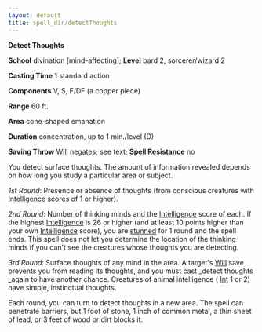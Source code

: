 ```yaml
---
layout: default
title: spell_dir/detectThoughts
---
```

 **Detect Thoughts**

**School** divination [mind-affecting]; **Level** bard 2, sorcerer/wizard 2

**Casting Time** 1 standard action

**Components** V, S, F/DF (a copper piece)

**Range** 60 ft.

**Area** cone-shaped emanation

**Duration** concentration, up to 1 min./level (D)

**Saving Throw** [Will](../combat#_will) negates; see text; **[Spell Resistance](../glossary#_spell-resistance)** no

You detect surface thoughts. The amount of information revealed depends on how long you study a particular area or subject.

_1st Round_: Presence or absence of thoughts (from conscious creatures with [Intelligence](../gettingStarted#_intelligence) scores of 1 or higher).

_2nd Round_: Number of thinking minds and the [Intelligence](../gettingStarted#_intelligence) score of each. If the highest [Intelligence](../gettingStarted#_intelligence) is 26 or higher (and at least 10 points higher than your own [Intelligence](../gettingStarted#_intelligence) score), you are [stunned](../glossary#_stunned) for 1 round and the spell ends. This spell does not let you determine the location of the thinking minds if you can't see the creatures whose thoughts you are detecting.

_3rd Round_: Surface thoughts of any mind in the area. A target's [Will](../combat#_will) save prevents you from reading its thoughts, and you must cast _detect thoughts _again to have another chance. Creatures of animal intelligence ( [Int](../gettingStarted#_intelligence) 1 or 2) have simple, instinctual thoughts.

Each round, you can turn to detect thoughts in a new area. The spell can penetrate barriers, but 1 foot of stone, 1 inch of common metal, a thin sheet of lead, or 3 feet of wood or dirt blocks it.

